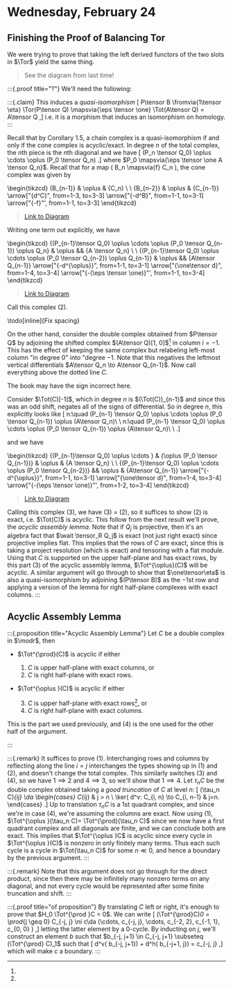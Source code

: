 # Wednesday, February 24

## Finishing the Proof of Balancing Tor

We were trying to prove that taking the left derived functors of the two slots in $\Tor$ yield the same thing.

> See the diagram from last time!

:::{.proof title="?"}
We'll need the following:

:::{.claim}
This induces a *quasi-isomorphism*
\[
P\tensor B \fromvia{1\tensor \eta} \Tor(P\tensor Q) \mapsvia{\eps \tensor \one} \Tot(A\tensor Q) = A\tensor Q
,\]
i.e. it is a morphism that induces an isomorphism on homology.
:::

Recall that by Corollary 1.5, a chain complex is a quasi-isomorphism if and only if the cone complex is acyclic/exact.
In degree $n$ of the total complex, the $n$th piece is the $n$th diagonal and we have
\[
(P_n \tensor Q_0)
\oplus \cdots \oplus 
(P_0 \tensor Q_n)
.\]
where $P_0 \mapsvia{\eps \tensor \one A \tensor Q_n}$.
Recall that for a map \( B_n \mapsvia{f} C_n \), the cone complex was given by

\begin{tikzcd}
	{B_{n-1}} & \oplus & {C_n} \\
	\\
	{B_{n-2}} & \oplus & {C_{n-1}}
	\arrow["{d^C}", from=1-3, to=3-3]
	\arrow["{-d^B}", from=1-1, to=3-1]
	\arrow["{-f}"', from=1-1, to=3-3]
\end{tikzcd}

> [Link to Diagram](https://q.uiver.app/?q=WzAsNixbMCwwLCJCX3tuLTF9Il0sWzAsMiwiQl97bi0yfSJdLFsyLDAsIkNfbiJdLFsyLDIsIkNfe24tMX0iXSxbMSwyLCJcXG9wbHVzIl0sWzEsMCwiXFxvcGx1cyJdLFsyLDMsImReQyJdLFswLDEsIi1kXkIiXSxbMCwzLCItZiIsMl1d)

Writing one term out explicitly, we have

\begin{tikzcd}
	{(P_{n-1}\tensor Q_0) \oplus \cdots \oplus (P_0 \tensor Q_{n-1}) \oplus Q_n} & \oplus && {A \tensor Q_n} \\
	\\
	{(P_{n-1}\tensor Q_0) \oplus \cdots \oplus (P_0 \tensor Q_{n-2}) \oplus Q_{n-1}} & \oplus && {A\tensor Q_{n-1}}
	\arrow["{-d^{\oplus}}", from=1-1, to=3-1]
	\arrow["{\one\tensor d}", from=1-4, to=3-4]
	\arrow["{-(\eps \tensor \one)}"', from=1-1, to=3-4]
\end{tikzcd}

> [Link to Diagram](https://q.uiver.app/?q=WzAsNixbMCwwLCIoUF97bi0xfVxcdGVuc29yIFFfMCkgXFxvcGx1cyBcXGNkb3RzIFxcb3BsdXMgKFBfMCBcXHRlbnNvciBRX3tuLTF9KSBcXG9wbHVzIFFfbiJdLFswLDIsIihQX3tuLTF9XFx0ZW5zb3IgUV8wKSBcXG9wbHVzIFxcY2RvdHMgXFxvcGx1cyAoUF8wIFxcdGVuc29yIFFfe24tMn0pIFxcb3BsdXMgUV97bi0xfSJdLFszLDAsIkEgXFx0ZW5zb3IgUV9uIl0sWzMsMiwiQVxcdGVuc29yIFFfe24tMX0iXSxbMSwwLCJcXG9wbHVzIl0sWzEsMiwiXFxvcGx1cyJdLFswLDEsIi1kXntcXG9wbHVzfSJdLFsyLDMsIlxcb25lXFx0ZW5zb3IgZCJdLFswLDMsIi0oXFxlcHMgXFx0ZW5zb3IgXFxvbmUpIiwyXV0=)

Call this complex (2).

\todo[inline]{Fix spacing}

On the other hand, consider the double complex obtained from $P\tensor Q$ by adjoining the shifted complex $(A\tensor Q)[1, 0]$[^mistake_in_sign] in column $i=-1$.
This has the effect of keeping the same complex but relabeling left-most column "in degree 0" into "degree $-1$.
Note that this negatives the leftmost vertical differentials $A\tensor Q_n \to A\tensor Q_{n-1}$.
Now call everything above the dotted line $C$.

[^mistake_in_sign]: 
The book may have the sign incorrect here.

Consider $\Tot(C)[-1]$, which in degree $n$ is $(\Tot(C))_{n-1}$ and since this was an odd shift, negates all of the signs of differential.
So in degree $n$, this explicitly looks like
\[
n:\quad (P_{n-1} \tensor Q_0) \oplus \cdots \oplus (P_0 \tensor Q_{n-1}) \oplus (A\tensor Q_n)\\ \\
n:\quad (P_{n-1} \tensor Q_0) \oplus \cdots \oplus (P_0 \tensor Q_{n-1}) \oplus (A\tensor Q_n)\\ \\
.\]

and we have

\begin{tikzcd}
	{(P_{n-1}\tensor Q_0) \oplus \cdots } & {\oplus (P_0 \tensor Q_{n-1})} & \oplus & {A \tensor Q_n} \\
	\\
	{(P_{n-1}\tensor Q_0) \oplus \cdots \oplus (P_0 \tensor Q_{n-2})} && \oplus & {A\tensor Q_{n-1}}
	\arrow["{-d^{\oplus}}", from=1-1, to=3-1]
	\arrow["{\one\tensor d}", from=1-4, to=3-4]
	\arrow["{-(\eps \tensor \one)}"', from=1-2, to=3-4]
\end{tikzcd}

> [Link to Diagram](https://q.uiver.app/?q=WzAsNyxbMCwwLCIoUF97bi0xfVxcdGVuc29yIFFfMCkgXFxvcGx1cyBcXGNkb3RzICJdLFswLDIsIihQX3tuLTF9XFx0ZW5zb3IgUV8wKSBcXG9wbHVzIFxcY2RvdHMgXFxvcGx1cyAoUF8wIFxcdGVuc29yIFFfe24tMn0pIl0sWzMsMCwiQSBcXHRlbnNvciBRX24iXSxbMywyLCJBXFx0ZW5zb3IgUV97bi0xfSJdLFsxLDAsIlxcb3BsdXMgKFBfMCBcXHRlbnNvciBRX3tuLTF9KSJdLFsyLDAsIlxcb3BsdXMiXSxbMiwyLCJcXG9wbHVzIl0sWzAsMSwiLWRee1xcb3BsdXN9Il0sWzIsMywiXFxvbmVcXHRlbnNvciBkIl0sWzQsMywiLShcXGVwcyBcXHRlbnNvciBcXG9uZSkiLDJdXQ==)


Calling this complex (3), we have (3) = (2), so it suffices to show (2) is exact, i.e. $\Tot(C)$ is acyclic.
This follow from the next result we'll prove, the *acyclic assembly lemma*.
Note that if $Q_j$ is projective, then it's an algebra fact that $\wait \tensor_R Q_j$ is exact (not just right exact) since projective implies flat.
This implies that the rows of $C$ are exact, since this is taking a project resolution (which is exact) and tensoring with a flat module.
Using that $C$ is supported on the upper half-plane and has exact rows, by this part (3) of the acyclic assembly lemma, $\Tot^{\oplus}(C)$ will be acyclic.
A similar argument will go through to show that $\one\tensor\eta$ is also a quasi-isomorphism by adjoining $(P\tensor B)$ as the $-1$st row and applying a version of the lemma for right half-plane complexes with exact columns.
:::

## Acyclic Assembly Lemma

:::{.proposition title="Acyclic Assembly Lemma"}
Let $C$ be a double complex in $\modr$, then

- $\Tot^{\prod}(C)$ is acyclic if either

  1. $C$ is upper half-plane with exact columns, or
  2. $C$ is right half-plane with exact rows.

- $\Tot^{\oplus }(C)$ is acyclic if either

  3. $C$ is upper half-plane with exact rows[^upper_half_acyclic_assembly_use], or
  4. $C$ is right half-plane with exact columns.
  

[^upper_half_acyclic_assembly_use]: 
This is the part we used previously, and (4) is the one used for the other half of the argument.

:::

:::{.remark}
It suffices to prove (1).
Interchanging rows and columns by reflecting along the line $i=j$ interchanges the types showing up in (1) and (2), and doesn't change the total complex.
This similarly switches (3) and (4), so we have $1\implies 2$ and $4\implies 3$, so we'll show that $1\implies 4$.
Let $\tau_n C$ be the double complex obtained taking a *good truncation* of $C$ at level $n$:
\[
(\tau_n C)_{ij} \da
\begin{cases}
C_{ij} &  j > n
\\
\ker( d^v: C_{i, n} \to C_{i, n-1} & j=n.
\end{cases}
.\]
Up to translation $\tau_n C$ is a 1st quadrant complex, and since we're in case (4), we're assuming the columns are exact.
Now using (1), $\Tot^{\oplus }(\tau_n C)= \Tot^{\prod}(\tau_n C)$ since we now have a first quadrant complex and all diagonals are finite, and we can conclude both are exact.
This implies that $\Tot^{\oplus }C$ is acyclic since every cycle in $\Tot^{\oplus }(C)$ is nonzero in only finitely many terms.
Thus each such cycle is a cycle in $\Tot(\tau_n C)$ for some $n\ll 0$, and hence a boundary by the previous argument.
:::


:::{.remark}
Note that this argument does not go through for the direct product, since then there may be infinitely many nonzero terms on any diagonal, and not every cycle would be represented after some finite truncation and shift.
:::


:::{.proof title="of proposition"}
By translating $C$ left or right, it's enough to prove that $H_0 \Tot^{\prod }C = 0$.
We can write
\[
(\Tot^{\prod}C)_0 = \prod_{j \geq 0} C_{-j, j}
\ni
c\da 
(\cdots, c_{-j, j}, \cdots, c_{-2, 2}, c_{-1, 1}, c_{0, 0} )
,\]
letting the latter element by a 0-cycle.
By inducting on $j$, we'll construct an element $b$ such that $b_{-j, j+1} \in C_{-j, j+1} \subseteq (\Tot^{\prod} C)_1$ such that 
\[
d^v( b_{-j, j+1}) + d^h( b_{-j+1, j}) = c_{-j, j}
,\]
which will make $c$ a boundary.
:::





